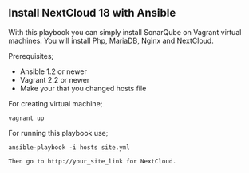 ## Install NextCloud 18 with Ansible


With this playbook you can simply install SonarQube on Vagrant virtual machines. You will install Php, MariaDB, Nginx and NextCloud.

Prerequisites;

- Ansible 1.2 or newer
- Vagrant 2.2 or newer
- Make your that you changed hosts file

For creating virtual machine;

    vagrant up


For running this playbook use;

    ansible-playbook -i hosts site.yml

    Then go to http://your_site_link for NextCloud.
